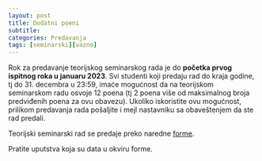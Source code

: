 ```yaml
---
layout: post
title: Dodatni poeni
subtitle: 
categories: Predavanja
tags: [seminarski][vazno]
---
```


Rok za predavanje teorijskog seminarskog rada je do **početka prvog ispitnog roka u januaru 2023**. Svi studenti koji predaju rad do kraja godine, tj do 31. decembra u 23:59, imaće mogućnost da na teorijskom seminarskom radu osvoje 12 poena (tj 2 poena više od maksimalnog broja predviđenih poena za ovu obavezu). Ukoliko iskoristite ovu mogućnost, prilikom predavanja rada pošaljite i mejl nastavniku sa obaveštenjem da ste rad predali. 

Teorijski seminarski rad se predaje preko naredne [forme](http://www.alas.matf.bg.ac.rs/~milena/vs_seminarski.html). 

Pratite uputstva koja su data u okviru forme. 

